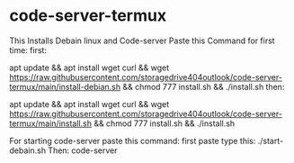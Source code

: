 # code-server-termux
This Installs Debain linux and Code-server Paste this Command for first time:
first:

apt update && apt install wget curl && wget https://raw.githubusercontent.com/storagedrive404outlook/code-server-termux/main/install-debian.sh && chmod 777 install.sh && ./install.sh
then:

apt update && apt install wget curl && wget https://raw.githubusercontent.com/storagedrive404outlook/code-server-termux/main/install.sh && chmod 777 install.sh && ./install.sh

For starting code-server paste this command:
first paste type this:
./start-debain.sh
Then:
code-server
